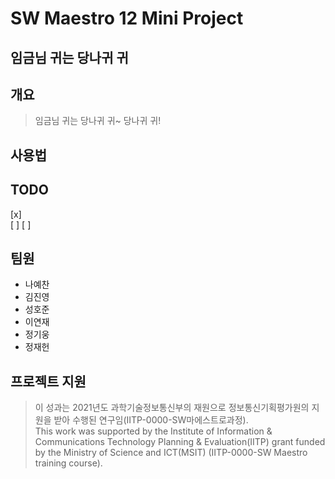 # SW Maestro 12 Mini Project
## 임금님 귀는 당나귀 귀

## 개요
> 임금님 귀는 당나귀 귀~ 당나귀 귀!

## 사용법


## TODO
[x]  
[ ] 
[ ]

## 팀원
- 나예찬
- 김진영
- 성호준
- 이연재
- 정기웅
- 정재헌

## 프로젝트 지원
> 이 성과는 2021년도 과학기술정보통신부의 재원으로 정보통신기획평가원의 지원을 받아 수행된 연구임(IITP-0000-SW마에스트로과정).   
This work was supported by the Institute of Information & Communications Technology Planning & Evaluation(IITP) grant funded
by the Ministry of Science and ICT(MSIT) (IITP-0000-SW Maestro training course).
